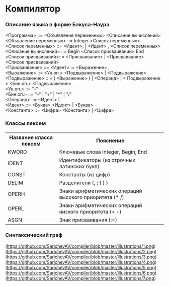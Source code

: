 # Компилятор

### Описание языка в форме Бэкуса-Наура

<Программа> ::= <Объявление переменных> <Описание вычислений><br>
<Объявление переменных> ::= Integer <Список переменных><br>
<Список переменных> ::= <Идент>; | <Идент> , <Список переменных><br>
<Описание вычислений> ::= Begin <Список присваиваний> End <br>
<Список присваиваний>::= <Присваивание> | <Присваивание> <Список присваиваний><br>
<Присваивание> ::= <Идент> := <Выражение> ;<br>
<Выражение> ::= <Ун.оп.> <Подвыражение> | <Подвыражение><br>
<Подвыражение> :: = ( <Выражение> ) | <Операнд> | < Подвыражение > <Бин.оп.> <Подвыражение><br>
<Ун.оп.> ::= "-"<br>
<Бин.оп.> ::= "-" | "+" | "*" | "/" <br>
<Операнд> ::= <Идент> | <Const><br>
<Идент> ::= <Буква> <Идент> | <Буква><br>
<Константа> ::= <Цифра> <Константа> | <Цифра><br> 

### Классы лексем

<h5>
<table>
  <tr>
    <th>Название класса лексем</th>
    <th>Пояснение</th>
  </tr>
  <tr><td>KWORD</td><td>Ключевые слова Integer, Begin, End</td></tr>
  <tr><td>IDENT</td><td>Идентификаторы (из строчных латинских букв)</td></tr>
  <tr><td>CONST</td><td>Константы (из цифр)</td></tr>
  <tr><td>DELIM</td><td>Разделители (, ; ( ) )</td></tr>
  <tr><td>OPERH</td><td>Знаки арифметических операций высокого приоритета (* /)</td></tr>
  <tr><td>OPERL</td><td>Знаки арифметических операций низкого приоритета (+ -)</td></tr>
  <tr><td>ASGN</td><td>Знак присваивания (:=)</td></tr>  
</table>
</h5>

### Синтаксический граф
  
(https://github.com/SarichevAV/compiler/blob/master/illustrations/1.png)
(https://github.com/SarichevAV/compiler/blob/master/illustrations/2.png)
(https://github.com/SarichevAV/compiler/blob/master/illustrations/3.png)
(https://github.com/SarichevAV/compiler/blob/master/illustrations/4.png)
(https://github.com/SarichevAV/compiler/blob/master/illustrations/5.png)
(https://github.com/SarichevAV/compiler/blob/master/illustrations/6.png)
(https://github.com/SarichevAV/compiler/blob/master/illustrations/7.png)





